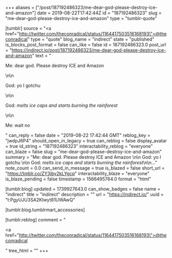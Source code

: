 +++
aliases = ["/post/187192486323/me-dear-god-please-destroy-ice-and-amazon"]
date = 2019-08-22T17:42:44Z
id = "187192486323"
slug = "me-dear-god-please-destroy-ice-and-amazon"
type = "tumblr-quote"

[tumblr]
source = "<a href=\"http://twitter.com/theconradical/status/1164417503516168193\">@theconradical</a>"
type = "quote"
blog_name = "indirect"
state = "published"
is_blocks_post_format = false
can_like = false
id = 187192486323.0
post_url = "https://indirect.io/post/187192486323/me-dear-god-please-destroy-ice-and-amazon"
text = "<p>Me: dear god. Please destroy ICE and Amazon </p>\n\n<p>God: yo I gotchu </p>\n\n<p>God: *melts ice caps and starts burning  the rainforest*</p>\n\n<p>Me: wait no</p>"
can_reply = false
date = "2019-08-22 17:42:44 GMT"
reblog_key = "jwdpJ6P4"
should_open_in_legacy = true
can_reblog = false
display_avatar = true
id_string = "187192486323"
interactability_reblog = "everyone"
can_blaze = false
slug = "me-dear-god-please-destroy-ice-and-amazon"
summary = "Me: dear god. Please destroy ICE and Amazon \n\n God: yo I gotchu \n\n God: *melts ice caps and starts burning  the rainforest*\n\n..."
note_count = 0.0
can_send_in_message = true
is_blazed = false
short_url = "https://tmblr.co/ZY3jby2kLYgcp"
interactability_blaze = "everyone"
is_blaze_pending = false
timestamp = 1566495764.0
format = "html"

[tumblr.blog]
updated = 1739927643.0
can_show_badges = false
name = "indirect"
title = "indirect"
description = ""
url = "https://indirect.io/"
uuid = "t:PgyUJU3SA2Klwyt81UWAwQ"

[tumblr.blog.tumblrmart_accessories]

[tumblr.reblog]
comment = "<p><a href=\"http://twitter.com/theconradical/status/1164417503516168193\">@theconradical</a></p>"
tree_html = ""
+++
